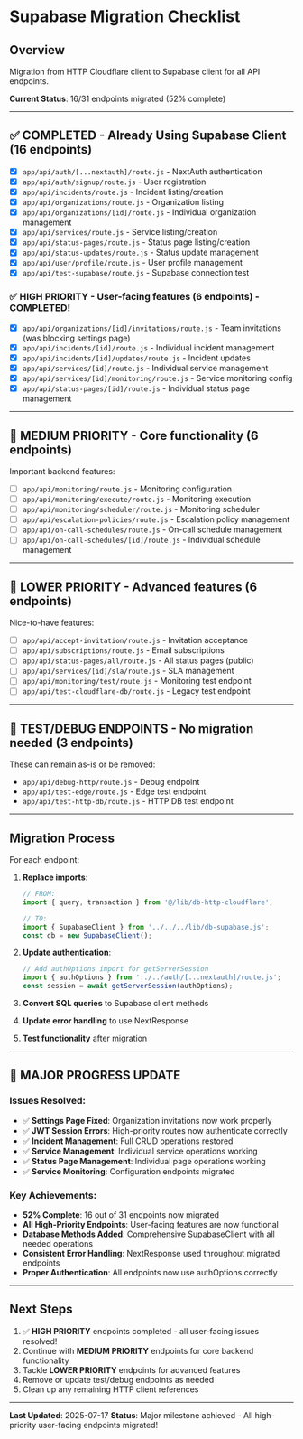# Supabase Migration Checklist

## Overview

Migration from HTTP Cloudflare client to Supabase client for all API endpoints.

**Current Status**: 16/31 endpoints migrated (52% complete)

---

## ✅ **COMPLETED - Already Using Supabase Client (16 endpoints)**

- [x] `app/api/auth/[...nextauth]/route.js` - NextAuth authentication
- [x] `app/api/auth/signup/route.js` - User registration
- [x] `app/api/incidents/route.js` - Incident listing/creation
- [x] `app/api/organizations/route.js` - Organization listing
- [x] `app/api/organizations/[id]/route.js` - Individual organization management
- [x] `app/api/services/route.js` - Service listing/creation
- [x] `app/api/status-pages/route.js` - Status page listing/creation
- [x] `app/api/status-updates/route.js` - Status update management
- [x] `app/api/user/profile/route.js` - User profile management
- [x] `app/api/test-supabase/route.js` - Supabase connection test

### ✅ **HIGH PRIORITY - User-facing features (6 endpoints) - COMPLETED!**

- [x] `app/api/organizations/[id]/invitations/route.js` - Team invitations (was blocking settings page)
- [x] `app/api/incidents/[id]/route.js` - Individual incident management
- [x] `app/api/incidents/[id]/updates/route.js` - Incident updates
- [x] `app/api/services/[id]/route.js` - Individual service management
- [x] `app/api/services/[id]/monitoring/route.js` - Service monitoring config
- [x] `app/api/status-pages/[id]/route.js` - Individual status page management

---

## 🔸 **MEDIUM PRIORITY - Core functionality (6 endpoints)**

Important backend features:

- [ ] `app/api/monitoring/route.js` - Monitoring configuration
- [ ] `app/api/monitoring/execute/route.js` - Monitoring execution
- [ ] `app/api/monitoring/scheduler/route.js` - Monitoring scheduler
- [ ] `app/api/escalation-policies/route.js` - Escalation policy management
- [ ] `app/api/on-call-schedules/route.js` - On-call schedule management
- [ ] `app/api/on-call-schedules/[id]/route.js` - Individual schedule management

---

## 🔹 **LOWER PRIORITY - Advanced features (6 endpoints)**

Nice-to-have features:

- [ ] `app/api/accept-invitation/route.js` - Invitation acceptance
- [ ] `app/api/subscriptions/route.js` - Email subscriptions
- [ ] `app/api/status-pages/all/route.js` - All status pages (public)
- [ ] `app/api/services/[id]/sla/route.js` - SLA management
- [ ] `app/api/monitoring/test/route.js` - Monitoring test endpoint
- [ ] `app/api/test-cloudflare-db/route.js` - Legacy test endpoint

---

## 🧪 **TEST/DEBUG ENDPOINTS - No migration needed (3 endpoints)**

These can remain as-is or be removed:

- `app/api/debug-http/route.js` - Debug endpoint
- `app/api/test-edge/route.js` - Edge test endpoint
- `app/api/test-http-db/route.js` - HTTP DB test endpoint

---

## Migration Process

For each endpoint:

1. **Replace imports**:

   ```js
   // FROM:
   import { query, transaction } from '@/lib/db-http-cloudflare';

   // TO:
   import { SupabaseClient } from '../../../lib/db-supabase.js';
   const db = new SupabaseClient();
   ```

2. **Update authentication**:

   ```js
   // Add authOptions import for getServerSession
   import { authOptions } from '../../auth/[...nextauth]/route.js';
   const session = await getServerSession(authOptions);
   ```

3. **Convert SQL queries** to Supabase client methods
4. **Update error handling** to use NextResponse
5. **Test functionality** after migration

---

## 🎉 **MAJOR PROGRESS UPDATE**

### Issues Resolved:

- ✅ **Settings Page Fixed**: Organization invitations now work properly
- ✅ **JWT Session Errors**: High-priority routes now authenticate correctly
- ✅ **Incident Management**: Full CRUD operations restored
- ✅ **Service Management**: Individual service operations working
- ✅ **Status Page Management**: Individual page operations working
- ✅ **Service Monitoring**: Configuration endpoints migrated

### Key Achievements:

- **52% Complete**: 16 out of 31 endpoints now migrated
- **All High-Priority Endpoints**: User-facing features are now functional
- **Database Methods Added**: Comprehensive SupabaseClient with all needed operations
- **Consistent Error Handling**: NextResponse used throughout migrated endpoints
- **Proper Authentication**: All endpoints now use authOptions correctly

---

## Next Steps

1. ✅ **HIGH PRIORITY** endpoints completed - all user-facing issues resolved!
2. Continue with **MEDIUM PRIORITY** endpoints for core backend functionality
3. Tackle **LOWER PRIORITY** endpoints for advanced features
4. Remove or update test/debug endpoints as needed
5. Clean up any remaining HTTP client references

---

**Last Updated**: 2025-07-17
**Status**: Major milestone achieved - All high-priority user-facing endpoints migrated!
